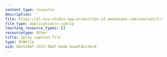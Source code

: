 ```yaml
---
content_type: resource
description: ''
file: https://ol-ocw-studio-app-production.s3.amazonaws.com/courses/3-091sc-introduction-to-solid-state-chemistry-fall-2010/b6553d6f32255b87be8ebaadfde13ec0_xu-p6Ffh-A.vtt
file_type: application/x-subrip
learning_resource_types: []
resourcetype: Other
title: 3play caption file
type: OCWFile
uid: b6553d6f-3225-5b87-be8e-baadfde13ec0
---
```

